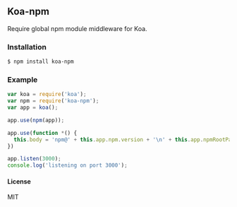 Koa-npm
-------
Require global npm module middleware for Koa.

### Installation

```sh
$ npm install koa-npm
```

### Example

```js
var koa = require('koa');
var npm = require('koa-npm');
var app = koa();

app.use(npm(app));

app.use(function *() {
  this.body = 'npm@' + this.app.npm.version + '\n' + this.app.npmRootPath;
})

app.listen(3000);
console.log('listening on port 3000');
```

#### License

MIT
